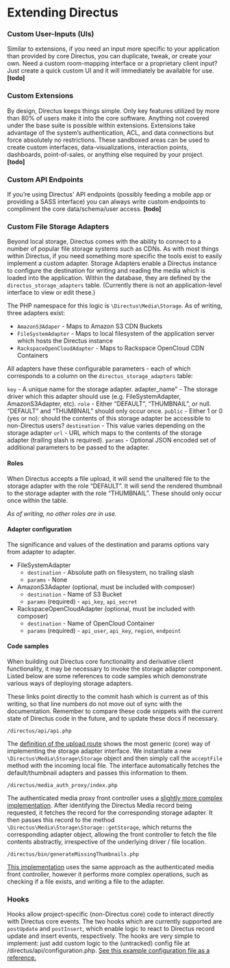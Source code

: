 # Extending Directus

### Custom User-Inputs (UIs)
Similar to extensions, if you need an input more specific to your application than provided by core Directus, you can duplicate, tweak, or create your own. Need a custom room-mapping interface or a proprietary client input? Just create a quick custom UI and it will immediately be available for use.
**[todo]**

### Custom Extensions
By design, Directus keeps things simple. Only key features utilized by more than 80% of users make it into the core software. Anything not covered under the base suite is possible within extensions. Extensions take advantage of the system’s authentication, ACL, and data connections but force absolutely no restrictions. These sandboxed areas can be used to create custom interfaces, data-visualizations, interaction points, dashboards, point-of-sales, or anything else required by your project.
**[todo]**

### Custom API Endpoints
If you’re using Directus' API endpoints (possibly feeding a mobile app or providing a SASS interface) you can always write custom endpoints to compliment the core data/schema/user access.
**[todo]**

### Custom File Storage Adapters

Beyond local storage, Directus comes with the ability to connect to a number of popular file storage systems such as CDNs. As with most things within Directus, if you need something more specific the tools exist to easily implement a custom adapter. Storage Adapters enable a Directus instance to configure the destination for writing and reading the media which is loaded into the application. Within the database, they are defined by the `directus_storage_adapters` table. (Currently there is not an application-level interface to view or edit these.)

The PHP namespace for this logic is `\Directus\Media\Storage`. As of writing, three adapters exist:

* `AmazonS3Adaper` - Maps to Amazon S3 CDN Buckets
* `FileSystemAdapter` - Maps to local filesystem of the application server which hosts the Directus instance
* `RackspaceOpenCloudAdapter` - Maps to Rackspace OpenCloud CDN Containers

All adapters have these configurable parameters - each of which corresponds to a column on the `directus_storage_adapters` table:

`key` - A unique name for the storage adapter.
adapter_name” - The storage driver which this adapter should use (e.g. FileSystemAdapter, AmazonS3Adapter, etc).
`role` - Either “DEFAULT”, “THUMBNAIL”, or null. “DEFAULT” and “THUMBNAIL” should only occur once.
`public` - Either 1 or 0 (yes or no): should the contents of this storage adapter be accessible to non-Directus users?
`destination` - This value varies depending on the storage adapter
`url` - URL which maps to the contents of the storage adapter (trailing slash is required).
`params` - Optional JSON encoded set of additional parameters to be passed to the adapter.

#### Roles

When Directus accepts a file upload, it will send the unaltered file to the storage adapter with the role “DEFAULT”. It will send the rendered thumbnail to the storage adapter with the role “THUMBNAIL”. These should only occur once within the table.

_As of writing, no other roles are in use._

#### Adapter configuration

The significance and values of the destination and params options vary from adapter to adapter.

* FileSystemAdapter
  * `destination` - Absolute path on filesystem, no trailing slash
  * `params` - None
* AmazonS3Adapter (optional, must be included with composer)
  * `destination` - Name of S3 Bucket
  * `params` (required) - `api_key`, `api_secret`
* RackspaceOpenCloudAdapter (optional, must be included with composer)
  * `destination` - Name of OpenCloud Container
  * `params` (required) - `api_user`, `api_key`, `region`, `endpoint`

#### Code samples

When building out Directus core functionality and derivative client functionality, it may be necessary to invoke the storage adapter component. Listed below are some references to code samples which demonstrate various ways of deploying storage adapters.

These links point directly to the commit hash which is current as of this writing, so that line numbers do not move out of sync with the documentation. Remember to compare these code snippets with the current state of Directus code in the future, and to update these docs if necessary.

`/directus/api/api.php`

The [definition of the upload route](https://www.google.com/url?q=https%3A%2F%2Fgithub.com%2FRNGR%2Fdirectus6%2Fblob%2Ff386da45a4957f776c4a701fdd31aae2c93e1273%2Fapi%2Fapi.php%23L781&sa=D&sntz=1&usg=AFQjCNF61vBWbi9eTJc1FvUaSCXAnXM_uQ) shows the most generic (core) way of implementing the storage adapter interface.  We instantiate a new `\Directus\Media\Storage\Storage` object and then simply call the `acceptFile` method with the incoming local file. The interface automatically fetches the default/thumbnail adapters and passes this information to them.

`/directus/media_auth_proxy/index.php`

The authenticated media proxy front controller uses a [slightly more complex implementation](https://www.google.com/url?q=https%3A%2F%2Fgithub.com%2FRNGR%2Fdirectus6%2Fblob%2Ff386da45a4957f776c4a701fdd31aae2c93e1273%2Fmedia_auth_proxy%2Findex.php%23L120&sa=D&sntz=1&usg=AFQjCNFvgWXCSmwfnxuTzYVgymy3TNEujg). After identifying the Directus Media record being requested, it fetches the record for the corresponding storage adapter. It then passes this record to the method `\Directus\Media\Storage\Storage::getStorage`, which returns the corresponding adapter object, allowing the front controller to fetch the file contents abstractly, irrespective of the underlying driver / file location.

`/directus/bin/generateMissingThumbnails.php`

[This implementation](https://www.google.com/url?q=https%3A%2F%2Fgithub.com%2FRNGR%2Fdirectus6%2Fblob%2Ff386da45a4957f776c4a701fdd31aae2c93e1273%2Fbin%2FgenerateMissingThumbnails.php&sa=D&sntz=1&usg=AFQjCNFJOUy3bKpTj0W4XtYE5nwsP_9ZUg) uses the same approach as the authenticated media front controller, however it performs more complex operations, such as checking if a file exists, and writing a file to the adapter.

### Hooks

Hooks allow project-specific (non-Directus core) code to interact directly with Directus core events. The two hooks which are currently supported are `postUpdate` and `postInsert`, which enable logic to react to Directus record update and insert events, respectively. The hooks are very simple to implement: just add custom logic to the (untracked) config file at  /directus/api/configuration.php. [See this example configuration file as a reference.](https://github.com/RNGR/directus6/blob/f386da45a4957f776c4a701fdd31aae2c93e1273/api/configuration.example.php#L31)

